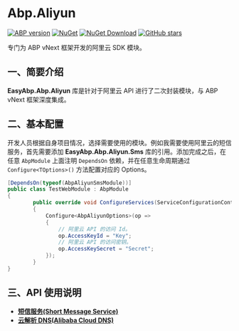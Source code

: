 # Abp.Aliyun

[![ABP version](https://img.shields.io/badge/dynamic/xml?style=flat-square&color=yellow&label=abp&query=%2F%2FProject%2FPropertyGroup%2FAbpVersion&url=https%3A%2F%2Fraw.githubusercontent.com%2FEasyAbp%2FAbp.Aliyun%2Fmaster%2FDirectory.Build.props)](https://abp.io)
[![NuGet](https://img.shields.io/nuget/v/EasyAbp.Abp.Aliyun.Common.svg?style=flat-square)](https://www.nuget.org/packages/EasyAbp.Abp.Aliyun.Common)
[![NuGet Download](https://img.shields.io/nuget/dt/EasyAbp.Abp.Aliyun.Common.svg?style=flat-square)](https://www.nuget.org/packages/EasyAbp.Abp.Aliyun.Common)
[![GitHub stars](https://img.shields.io/github/stars/EasyAbp/Abp.Aliyun?style=social)](https://www.github.com/EasyAbp/Abp.Aliyun)

专门为 ABP vNext 框架开发的阿里云 SDK 模块。

## 一、简要介绍

**EasyAbp.Abp.Aliyun** 库是针对于阿里云 API 进行了二次封装模块，与 ABP vNext 框架深度集成。

## 二、基本配置

开发人员根据自身项目情况，选择需要使用的模块。例如我需要使用阿里云的短信服务，首先需要添加 **EasyAbp.Abp.Aliyun.Sms** 库的引用。添加完成之后，在任意 `AbpModule` 上面注明 `DependsOn` 依赖，并在任意生命周期通过 `Configure<TOptions>()` 方法配置对应的 Options。

```csharp
[DependsOn(typeof(AbpAliyunSmsModule))]
public class TestWebModule : AbpModule
{
        public override void ConfigureServices(ServiceConfigurationContext context)
        {
            Configure<AbpAliyunOptions>(op =>
            {
                // 阿里云 API 的访问 Id。
                op.AccessKeyId = "Key";
                // 阿里云 API 的访问密钥。
                op.AccessKeySecret = "Secret";
            });
        }
}
```

## 三、API 使用说明

- **[短信服务(Short Message Service)](/docs/Sms.md)**
- **[云解析 DNS(Alibaba Cloud DNS)]()**

